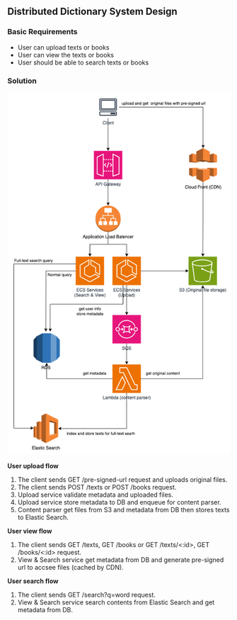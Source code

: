## Distributed Dictionary System Design

### Basic Requirements
* User can upload texts or books
* User can view the texts or books
* User should be able to search texts or books


### Solution

![](./diagram.png)

**User upload flow**
1. The client sends GET /pre-signed-url request and uploads original files.
2. The client sends POST /texts or POST /books request.
3. Upload service validate metadata and uploaded files.
4. Upload service store metadata to DB and enqueue for content parser.
5. Content parser get files from S3 and metadata from DB then stores texts to Elastic Search.

**User view flow**
1. The client sends GET /texts, GET /books  or GET /texts/<:id>, GET /books/<:id> request.
2. View & Search service get metadata from DB and generate pre-signed url to accsee files (cached by CDN).

**User search flow**
1. The client sends GET /search?q=word request.
2. View & Search service search contents from Elastic Search and get metadata from DB.